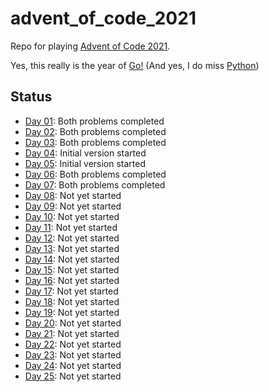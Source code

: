 # advent_of_code_2021
Repo for playing [Advent of Code 2021](https://adventofcode.com/2021).

Yes, this really is the year of [Go!](https://go.dev/)
(And yes, I do miss [Python](https://www.python.org/))

## Status
* [Day 01](https://adventofcode.com/2021/day/1): Both problems completed
* [Day 02](https://adventofcode.com/2021/day/2): Both problems completed
* [Day 03](https://adventofcode.com/2021/day/3): Both problems completed
* [Day 04](https://adventofcode.com/2021/day/4): Initial version started
* [Day 05](https://adventofcode.com/2021/day/5): Initial version started
* [Day 06](https://adventofcode.com/2021/day/6): Both problems completed
* [Day 07](https://adventofcode.com/2021/day/7): Both problems completed
* [Day 08](https://adventofcode.com/2021/day/8): Not yet started
* [Day 09](https://adventofcode.com/2021/day/9): Not yet started
* [Day 10](https://adventofcode.com/2021/day/10): Not yet started
* [Day 11](https://adventofcode.com/2021/day/11): Not yet started
* [Day 12](https://adventofcode.com/2021/day/12): Not yet started
* [Day 13](https://adventofcode.com/2021/day/13): Not yet started
* [Day 14](https://adventofcode.com/2021/day/14): Not yet started
* [Day 15](https://adventofcode.com/2021/day/15): Not yet started
* [Day 16](https://adventofcode.com/2021/day/16): Not yet started
* [Day 17](https://adventofcode.com/2021/day/17): Not yet started
* [Day 18](https://adventofcode.com/2021/day/18): Not yet started
* [Day 19](https://adventofcode.com/2021/day/19): Not yet started
* [Day 20](https://adventofcode.com/2021/day/20): Not yet started
* [Day 21](https://adventofcode.com/2021/day/21): Not yet started
* [Day 22](https://adventofcode.com/2021/day/22): Not yet started
* [Day 23](https://adventofcode.com/2021/day/23): Not yet started
* [Day 24](https://adventofcode.com/2021/day/24): Not yet started
* [Day 25](https://adventofcode.com/2021/day/25): Not yet started
